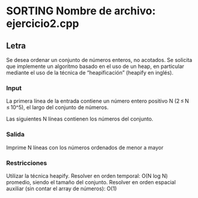 # SORTING	Nombre de archivo: ejercicio2.cpp

## Letra
Se desea ordenar un conjunto de números enteros, no acotados. Se solicita que implemente un algoritmo basado en el uso de un heap, en particular mediante el uso de la técnica de “heapificación” (heapify en inglés).

### Input

La primera línea de la entrada contiene un número entero positivo N (2 ≤ N ≤ 10^5), el largo del conjunto de números.

Las siguientes N líneas contienen los números del conjunto.

### Salida
Imprime N líneas con los números ordenados de menor a mayor

### Restricciones

Utilizar la técnica heapify.
Resolver en orden temporal: O(N log N) promedio, siendo el tamaño del conjunto.
Resolver en orden espacial auxiliar (sin contar el array de números): O(1)

